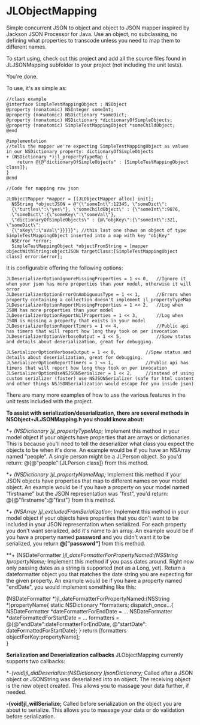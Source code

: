 JLObjectMapping
===============

Simple concurrent JSON to object and object to JSON mapper inspired by Jackson JSON Processor for Java. Use an object, no subclassing, no defining what properties to transcode unless you need to map them to different names.

To start using, check out this project and add all the source files found in JLJSONMapping subfolder to your project (not including the unit tests).

You're done.

To use, it's as simple as:
```objc
//class example
@interface SimpleTestMappingObject : NSObject
@property (nonatomic) NSInteger someInt;
@property (nonatomic) NSDictionary *someDict;
@property (nonatomic) NSDictionary *dictionaryOfSimpleObjects;
@property (nonatomic) SimpleTestMappingObject *someChildObject;
@end

@implementation
//tells the mapper we're expecting SimpleTestMappingObject as values in our NSDictionary property: dictionaryOfSimpleObjects
+ (NSDictionary *)jl_propertyTypeMap {
    return @{@"dictionaryOfSimpleObjects" : [SimpleTestMappingObject class]};
}
@end

//Code for mapping raw json

JLObjectMapper *mapper = [[JLObjectMapper alloc] init];
  NSString *objectJSON = @"{\"someInt\":12345, \"someDict\":
  {\"turtles\":\"yes\"}, \"someChildObject\" : {\"someInt\":9876, 
  \"someDict\":{\"someKey\":\"someVal\"}, 
  \"dictionaryOfSimpleObjects\" : {@\"objKey\":{\"someInt\":321, \"someDict\":
  {\"aKey\":\"aVal\"}}}}}"; //this last one shows an object of type SimpleTestMappingObject inserted into a map with key "objKey"
  NSError *error;
  SimpleTestMappingObject *objectFromString = [mapper objectWithString:objectJSON targetClass:[SimpleTestMappingObject class] error:&error];
```
It is configurable offering the following options:
```objc
JLDeserializerOptionIgnoreMissingProperties = 1 << 0,   //Ignore it when your json has more properties than your model, otherwise it will error
JLDeserializerOptionErrorOnAmbiguousType = 1 << 1,      //Errors when property containing a collection doesn't implement jl_propertyTypeMap
JLDeserializerOptionReportMissingProperties = 1 << 2,   //Log when JSON has more properties than your model
JLDeserializerOptionReportNilProperties = 1 << 3,       //Log when JSON is missing a property that exists in your model
JLDeserializerOptionReportTimers = 1 << 4,              //Public api has timers that will report how long they took on per invocation
JLDeserializerOptionVerboseOutput = 1 << 5,             //Spew status and details about deserialization, great for debugging.

JLSerializerOptionVerboseOutput = 1 << 0,           //Spew status and details about deserialization, great for debugging.
JLSerializerOptionReportTimers = 1 << 1,            //Public api has timers that will report how long they took on per invocation
JLSerializerOptionUseNSJSONSerializer = 1 << 2,     //instead of using custom serializer (faster) use NSJSONSerializer (safe for html content and other things NSJSONSerialization would escape for you inside json)
```

There are many more examples of how to use the various features in the unit tests included with the project.

**To assist with serialization/deserialization, there are several methods in NSObject+JLJSONMapping.h you should know about:**

**\+ (NSDictionary *)jl_propertyTypeMap;**
Implement this method in your model object if your objects have properties that are arrays or dictionaries. This is because you'll need to tell the deserializer what class you expect the objects to be when it's done. An example would be if you have an NSArray named "people". A single person might be a JLPerson object. So you'd return: @{@"people":[JLPerson class]} from this method.

**\+ (NSDictionary *)jl_propertyNameMap;**
Implement this method if your JSON objects have properties that map to different names on your model object. An example would be if you have a property on your model named "firstname" but the JSON representation was "first", you'd return: @{@"firstname":@"first"} from this method.

**\+ (NSArray *)jl_excludedFromSerialization;**
Implement this method in your model object if your objects have properties that you don't want to be included in your JSON representation when serialized. For each property you don't want serialized, add it's name to an array. An example would be if you have a property named **password** and you didn't want it to be serialized, you return **@["password"]** from this method.

**\+ (NSDateFormatter *)jl_dateFormatterForPropertyNamed:(NSString *)propertyName;**
Implement this method if you pass dates around. Right now only passing dates as a string is supported (not as a Long, yet). Return a dateformatter object you that matches the date string you are expecting for the given property.
An example would be if you have a property named "endDate", you would implement something like this:

 (NSDateFormatter *)jl_dateFormatterForPropertyNamed:(NSString *)propertyName{
    static NSDictionary *formatters;
    dispatch_once...{
      NSDateFormatter *dateFormatterForEndDate = ...
      NSDateFormatter *dateFormattedForStartDate = ...
      formatters = @{@"endDate":dateFormatterForEndDate,
             @"startDate": dateFormattedForStartDate};
             }
    return [formatters objectForKey:propertyName];
</code>  
}

**Serialization and Deserialization callbacks**
JLObjectMapping currently supports two callbacks:

**\-(void)jl_didDeserialize:(NSDictionary *)jsonDictionary;** Called after a JSON object or JSONString was deserialized into an object. The receiving object is the new object created. 
This allows you to massage your data further, if needed.

**\-(void)jl_willSerialize;** Called before serialization on the object you are about to serialize. This allows you to massage your data or do validation before serialization.
